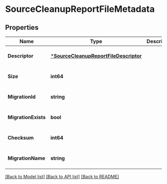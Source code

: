 # SourceCleanupReportFileMetadata

## Properties
Name | Type | Description | Notes
------------ | ------------- | ------------- | -------------
**Descriptor** | [***SourceCleanupReportFileDescriptor**](SourceCleanupReportFileDescriptor.md) |  | [optional] [default to null]
**Size** | **int64** |  | [optional] [default to null]
**MigrationId** | **string** |  | [optional] [default to null]
**MigrationExists** | **bool** |  | [optional] [default to null]
**Checksum** | **int64** |  | [optional] [default to null]
**MigrationName** | **string** |  | [optional] [default to null]

[[Back to Model list]](../README.md#documentation-for-models) [[Back to API list]](../README.md#documentation-for-api-endpoints) [[Back to README]](../README.md)

